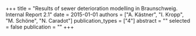 +++
title = "Results of sewer deterioration modelling in Braunschweig. Internal Report 2.1"
date = 2015-01-01
authors = ["A. Kästner", "I. Kropp", "M. Schöne", "N. Caradot"]
publication_types = ["4"]
abstract = ""
selected = false
publication = ""
+++

